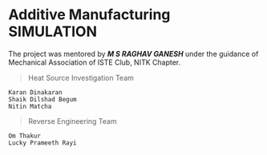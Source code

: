 # Additive Manufacturing SIMULATION

The project was mentored by ***M S RAGHAV GANESH*** under the guidance of Mechanical Association of ISTE Club, NITK Chapter.
> Heat Source Investigation Team
```
Karan Dinakaran
Shaik Dilshad Begum
Nitin Matcha
```
> Reverse Engineering Team
```
Om Thakur
Lucky Prameeth Rayi
```
